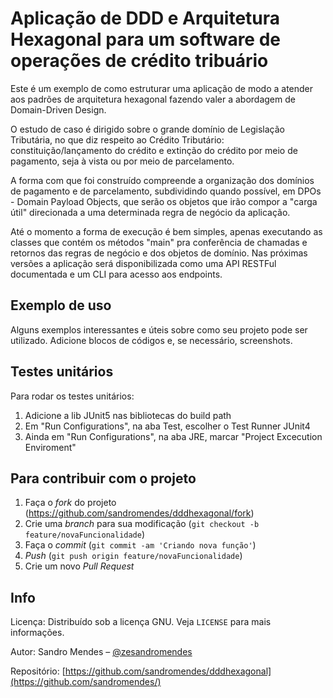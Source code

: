 # Aplicação de DDD e Arquitetura Hexagonal para um software de operações de crédito tribuário

Este é um exemplo de como estruturar uma aplicação de modo a atender aos padrões de arquitetura hexagonal fazendo valer a abordagem de Domain-Driven Design.

O estudo de caso é dirigido sobre o grande domínio de Legislação Tributária, no que diz respeito ao Crédito Tributário: constituição/lançamento do crédito e extinção do crédito por meio de pagamento, seja à vista ou por meio de parcelamento.

A forma com que foi construído compreende a organização dos domínios de pagamento e de parcelamento, subdividindo quando possível, em DPOs - Domain Payload Objects, que serão os objetos que irão compor a "carga útil" direcionada a uma determinada regra de negócio da aplicação. 

Até o momento a forma de execução é bem simples, apenas executando as classes que contém os métodos "main" pra conferência de chamadas e retornos das regras de negócio e dos objetos de domínio. Nas próximas versões a aplicação será disponibilizada como uma API RESTFul documentada e um CLI para acesso aos endpoints.

## Exemplo de uso

Alguns exemplos interessantes e úteis sobre como seu projeto pode ser utilizado. Adicione blocos de códigos e, se necessário, screenshots.

## Testes unitários

Para rodar os testes unitários:

1. Adicione a lib JUnit5 nas bibliotecas do build path
2. Em "Run Configurations", na aba Test, escolher o Test Runner JUnit4
3. Ainda em "Run Configurations", na aba JRE, marcar "Project Excecution Enviroment"

## Para contribuir com o projeto

1. Faça o _fork_ do projeto (<https://github.com/sandromendes/dddhexagonal/fork>)
2. Crie uma _branch_ para sua modificação (`git checkout -b feature/novaFuncionalidade`)
3. Faça o _commit_ (`git commit -am 'Criando nova função'`)
4. _Push_ (`git push origin feature/novaFuncionalidade`)
5. Crie um novo _Pull Request_

## Info

Licença: Distribuído sob a licença GNU. Veja `LICENSE` para mais informações.

Autor: Sandro Mendes – [@zesandromendes](https://twitter.com/zesandromendes)

Repositório: [https://github.com/sandromendes/dddhexagonal](https://github.com/sandromendes/)

